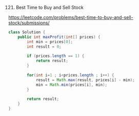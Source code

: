 121. Best Time to Buy and Sell Stock

https://leetcode.com/problems/best-time-to-buy-and-sell-stock/submissions/

```java
class Solution {
    public int maxProfit(int[] prices) {
        int min = prices[0];
        int result = 0;
        
        if (prices.length == 1) {
            return result;
        }
        
        for(int i=1 ; i<prices.length ; i++) {
            result = Math.max(result, prices[i] - min);
            min = Math.min(prices[i], min);
        }
        
        return result;
    }
}
```
